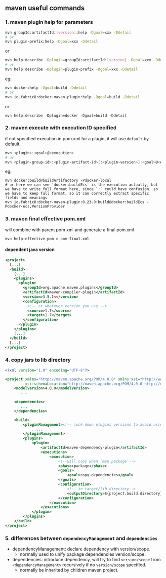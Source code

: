 ## maven useful commands
###  1. maven plugin help for parameters
```bash
mvn groupId:artifactId:[version]:help -Dgoal=xxx -Ddetail
# or
mvn plugin-prefix:help -Dgoal=xxx -Ddetail
```
or 
```bash
mvn help:describe -Dplugin=groupId:artifactId:[version] -Dgoal=xxx -Ddetail
# or
mvn help:describe -Dplugin=plugin-prefix -Dgoal=xxx -Ddetail
```

eg. 
```bash
mvn docker:help -Dgoal=build -Ddetail
# or
mvn io.fabric8:docker-maven-plugin:help -Dgoal=build -Ddetail
```
or
```
mvn help:describe -Dplugin=docker -Dgoal=build -Ddetail
```

### 2. maven execute with execution ID specified
if not specified execution in pom.xml for a plugin, it will use `default` by default.
```bash
mvn <plugin>:<goal>@<execution>
# or
mvn <plugin-group-id>:<plugin-artifact-id>[:<plugin-version>]:<goal>@<execution>
```
eg.
```
mvn docker:build@buildArtifactory -Pdocker-local
# or here we can see `docker:buildEcs` is the execution actually, but we have to write full format here, since `:` could have confusion, so we have to keep full format, so it can correctly extract specific fields and meanings 
mvn io.fabric8:docker-maven-plugin:0.23.0:build@docker:buildEcs -Pdocker-ecs,VersionProvider
```

### 3. maven final effective pom.xml
will combine with parent pom xml and generate a final pom.xml
```
mvn help:effective-pom > pom-final.xml
```
#### dependent java version
```xml
<project>
  [...]
  <build>
    [...]
    <plugins>
      <plugin>
        <groupId>org.apache.maven.plugins</groupId>
        <artifactId>maven-compiler-plugin</artifactId>
        <version>3.5.1<</version>
        <configuration>
          <!-- or whatever version you use -->
          <source>1.7</source>
          <target>1.7</target>
        </configuration>
      </plugin>
    </plugins>
    [...]
  </build>
  [...]
</project>
```


### 4. copy jars to lib directory
```xml
<?xml version="1.0" encoding="UTF-8"?>

<project xmlns="http://maven.apache.org/POM/4.0.0" xmlns:xsi="http://www.w3.org/2001/XMLSchema-instance"
         xsi:schemaLocation="http://maven.apache.org/POM/4.0.0 http://maven.apache.org/xsd/maven-4.0.0.xsd">
    <modelVersion>4.0.0</modelVersion>
       ...

    <dependencies>
       ...
    </dependencies>

    <build>
        <pluginManagement><!-- lock down plugins versions to avoid using Maven defaults (may be moved to parent pom) -->
            .....
        </pluginManagement>
        <plugins>
            <plugin>
                <artifactId>maven-dependency-plugin</artifactId>
                <executions>
                    <execution>
                        <!--will copy when `mvn package`-->
                        <phase>package</phase> 
                        <goals>
                            <goal>copy-dependencies</goal>
                        </goals>
                        <configuration>
                            <!-- in target/lib directory-->
                            <outputDirectory>${project.build.directory}/lib</outputDirectory> 
                        </configuration>
                    </execution>
                </executions>
            </plugin>
        </plugins>
    </build>
</project>
```

### 5. differences between `dependencyManagement` and `dependencies`
- dependencyManagement: declare dependency with version/scope.
  - normally used to unify package dependencies version/scope.
- dependencies: introduce dependency, will try to find `version/scope` from `<dependencyManagement>` recursively if no `version/scope` specified.
  - normally be inherited by children maven project.
